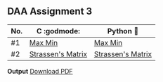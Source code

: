 ## DAA Assignment 3

| No. | C :godmode:                               | Python :snake:                              |
| --- | ----------------------------------------- | ------------------------------------------- |
| #1  | [Max Min](./c_progs/maxmin.c)             | [Max Min](./py_progs/maxmin.py)             |
| #2  | [Strassen's Matrix](./c_progs/strassen.c) | [Strassen's Matrix](./py_progs/strassen.py) |

**Output** [Download PDF]()
